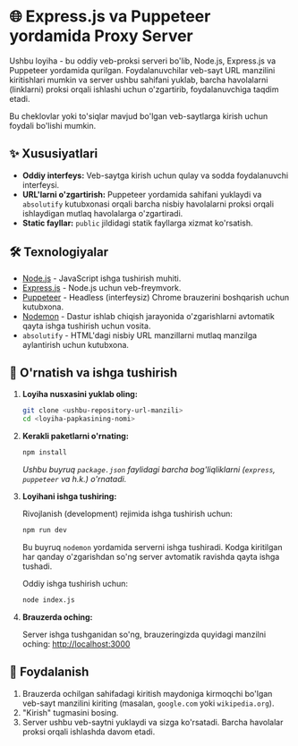 # 🌐 Express.js va Puppeteer yordamida Proxy Server

Ushbu loyiha - bu oddiy veb-proksi serveri bo'lib, Node.js, Express.js va Puppeteer yordamida qurilgan. Foydalanuvchilar veb-sayt URL manzilini kiritishlari mumkin va server ushbu sahifani yuklab, barcha havolalarni (linklarni) proksi orqali ishlashi uchun o'zgartirib, foydalanuvchiga taqdim etadi.

Bu cheklovlar yoki to'siqlar mavjud bo'lgan veb-saytlarga kirish uchun foydali bo'lishi mumkin.

## ✨ Xususiyatlari

- **Oddiy interfeys:** Veb-saytga kirish uchun qulay va sodda foydalanuvchi interfeysi.
- **URL'larni o'zgartirish:** Puppeteer yordamida sahifani yuklaydi va `absolutify` kutubxonasi orqali barcha nisbiy havolalarni proksi orqali ishlaydigan mutlaq havolalarga o'zgartiradi.
- **Static fayllar:** `public` jildidagi statik fayllarga xizmat ko'rsatish.

## 🛠 Texnologiyalar

- [Node.js](https://nodejs.org/) - JavaScript ishga tushirish muhiti.
- [Express.js](https://expressjs.com/) - Node.js uchun veb-freymvork.
- [Puppeteer](https://pptr.dev/) - Headless (interfeysiz) Chrome brauzerini boshqarish uchun kutubxona.
- [Nodemon](https://nodemon.io/) - Dastur ishlab chiqish jarayonida o'zgarishlarni avtomatik qayta ishga tushirish uchun vosita.
- `absolutify` - HTML'dagi nisbiy URL manzillarni mutlaq manzilga aylantirish uchun kutubxona.

## 🚀 O'rnatish va ishga tushirish

1.  **Loyiha nusxasini yuklab oling:**

    ```bash
    git clone <ushbu-repository-url-manzili>
    cd <loyiha-papkasining-nomi>
    ```

2.  **Kerakli paketlarni o'rnating:**

    ```bash
    npm install
    ```

    _Ushbu buyruq `package.json` faylidagi barcha bog'liqliklarni (`express`, `puppeteer` va h.k.) o'rnatadi._

3.  **Loyihani ishga tushiring:**

    Rivojlanish (development) rejimida ishga tushirish uchun:

    ```bash
    npm run dev
    ```

    Bu buyruq `nodemon` yordamida serverni ishga tushiradi. Kodga kiritilgan har qanday o'zgarishdan so'ng server avtomatik ravishda qayta ishga tushadi.

    Oddiy ishga tushirish uchun:

    ```bash
    node index.js
    ```

4.  **Brauzerda oching:**

    Server ishga tushganidan so'ng, brauzeringizda quyidagi manzilni oching:
    [http://localhost:3000](http://localhost:3000)

## 📝 Foydalanish

1.  Brauzerda ochilgan sahifadagi kiritish maydoniga kirmoqchi bo'lgan veb-sayt manzilini kiriting (masalan, `google.com` yoki `wikipedia.org`).
2.  "Kirish" tugmasini bosing.
3.  Server ushbu veb-saytni yuklaydi va sizga ko'rsatadi. Barcha havolalar proksi orqali ishlashda davom etadi.
